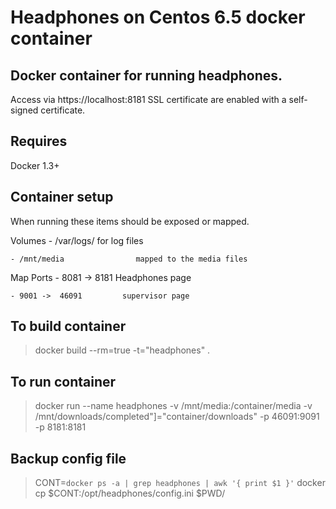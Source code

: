 # Headphones on Centos 6.5 docker container

## Docker container for running headphones.
  
  Access via https://localhost:8181
  SSL certificate are enabled with a self-signed certificate.

## Requires 
  Docker 1.3+

## Container setup

  When running these items should be exposed or mapped.
  
  Volumes
    - /var/logs/                for log files
  
    - /mnt/media                mapped to the media files

  Map Ports
    - 8081 ->  8181         Headphones page
  
    - 9001 ->  46091         supervisor page

## To build container

  > docker build --rm=true -t="headphones" .

## To run container

  > docker run --name headphones -v  /mnt/media:/container/media -v /mnt/downloads/completed"]="container/downloads"  -p 46091:9091 -p 8181:8181

## Backup config file

  > CONT=`docker ps -a | grep headphones | awk '{ print $1 }'`
  > docker cp $CONT:/opt/headphones/config.ini $PWD/